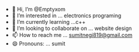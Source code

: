 - 👋 Hi, I’m @Emptyxom
- 👀 I’m interested in ... electronics programing 
- 🌱 I’m currently learning ...c++
- 💞️ I’m looking to collaborate on ... website design 
- 📫 How to reach me ... sumitnegi819@gmail.com
- 😄 Pronouns: ... sumit 


<!---
Emptyxom/Emptyxom is a ✨ special ✨ repository because its `README.md` (this file) appears on your GitHub profile.
You can click the Preview link to take a look at your changes.
--->
